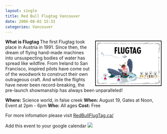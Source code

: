 ```yaml
---
layout: single
title: Red Bull Flugtag Vancouver
date: 2006-08-02 15:33
categories: Vancouver
---
```

<a href="/public/uploads/2006/07/flash_placeholder.gif" rel="lightbox"><img src="/public/uploads/2006/07/flash_placeholder.gif" alt="flash_placeholder.gif" title="flash_placeholder.gif" style="margin: 5px 10px; padding: 3px" align="right" border="2" height="133" width="200" /></a>

<strong>What is Flugtag </strong>
The first Flugtag took place in Austria in 1991. Since then, the dream of flying hand-made machines into unsuspecting bodies of water has spread like wildfire. From Ireland to San Francisco, inspired pilots have come out of the woodwork to construct their own outrageous craft. And while the flights have never been record-breaking, the pre-launch showmanship has always been unparalleled!

<strong>Where:</strong> Science world, in false creek
<strong>When:</strong> August 19, Gates at Noon, Event at 2pm - 6pm
<strong>Who:</strong> All ages
<strong>Cost:</strong> Free

For more infomation please visit
<a href="http://www.redbullflugtag.ca/en/default.html">RedBullFlugTag.ca/</a>

Add this event to your google calendar
<a href="http://www.google.com/calendar/event?action=TEMPLATE&amp;tmeid=cXNndWlvbXQwcWdvdnU5aTdkcG4wamVhdGcgYnIwbmZqaDYyNjQ1YXJoMmJ1azNzYWY5ODRAZ3JvdXAuY2FsZW5kYXIuZ29vZ2xlLmNvbQ&amp;tmsrc=YnIwbmZqaDYyNjQ1YXJoMmJ1azNzYWY5ODRAZ3JvdXAuY2FsZW5kYXIuZ29vZ2xlLmNvbQ" target="_blank"><img src="http://www.google.com/calendar/images/ext/gc_button1.gif" border="0" /></a>
